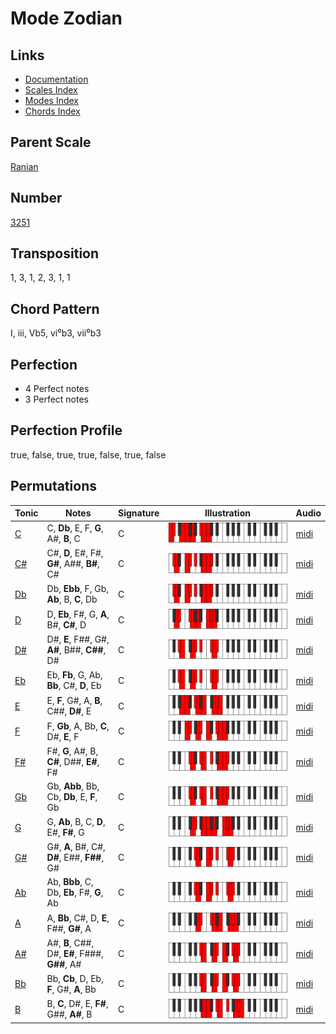 # Mode Zodian

## Links

- [Documentation](README.md)
- [Scales Index](Scales.md)
- [Modes Index](Modes.md)
- [Chords Index](Chords.md)

## Parent Scale

[Ranian](ScaleRanian.md)

## Number

[3251](https://ianring.com/musictheory/scales/3251)

## Transposition

1, 3, 1, 2, 3, 1, 1

## Chord Pattern

I, iii, Vb5, vi⁰b3, vii⁰b3

## Perfection

- 4 Perfect notes
- 3 Perfect notes

## Perfection Profile

true, false, true, true, false, true, false

## Permutations

| Tonic | Notes | Signature | Illustration | Audio |
|-------|-------|-----------|--------------|-------|
| [C](ModeCNaturalZodian.md) | C, **Db**, E, F, **G**, A#, **B**, C | C | ![CNaturalZodian](ModeCNaturalZodian.png) | [midi](https://github.com/edipermadi/music/blob/main/docs/ModeCNaturalZodian.mid?raw=true) |
| [C#](ModeCSharpZodian.md) | C#, **D**, E#, F#, **G#**, A##, **B#**, C# | C | ![CSharpZodian](ModeCSharpZodian.png) | [midi](https://github.com/edipermadi/music/blob/main/docs/ModeCSharpZodian.mid?raw=true) |
| [Db](ModeDFlatZodian.md) | Db, **Ebb**, F, Gb, **Ab**, B, **C**, Db | C | ![DFlatZodian](ModeDFlatZodian.png) | [midi](https://github.com/edipermadi/music/blob/main/docs/ModeDFlatZodian.mid?raw=true) |
| [D](ModeDNaturalZodian.md) | D, **Eb**, F#, G, **A**, B#, **C#**, D | C | ![DNaturalZodian](ModeDNaturalZodian.png) | [midi](https://github.com/edipermadi/music/blob/main/docs/ModeDNaturalZodian.mid?raw=true) |
| [D#](ModeDSharpZodian.md) | D#, **E**, F##, G#, **A#**, B##, **C##**, D# | C | ![DSharpZodian](ModeDSharpZodian.png) | [midi](https://github.com/edipermadi/music/blob/main/docs/ModeDSharpZodian.mid?raw=true) |
| [Eb](ModeEFlatZodian.md) | Eb, **Fb**, G, Ab, **Bb**, C#, **D**, Eb | C | ![EFlatZodian](ModeEFlatZodian.png) | [midi](https://github.com/edipermadi/music/blob/main/docs/ModeEFlatZodian.mid?raw=true) |
| [E](ModeENaturalZodian.md) | E, **F**, G#, A, **B**, C##, **D#**, E | C | ![ENaturalZodian](ModeENaturalZodian.png) | [midi](https://github.com/edipermadi/music/blob/main/docs/ModeENaturalZodian.mid?raw=true) |
| [F](ModeFNaturalZodian.md) | F, **Gb**, A, Bb, **C**, D#, **E**, F | C | ![FNaturalZodian](ModeFNaturalZodian.png) | [midi](https://github.com/edipermadi/music/blob/main/docs/ModeFNaturalZodian.mid?raw=true) |
| [F#](ModeFSharpZodian.md) | F#, **G**, A#, B, **C#**, D##, **E#**, F# | C | ![FSharpZodian](ModeFSharpZodian.png) | [midi](https://github.com/edipermadi/music/blob/main/docs/ModeFSharpZodian.mid?raw=true) |
| [Gb](ModeGFlatZodian.md) | Gb, **Abb**, Bb, Cb, **Db**, E, **F**, Gb | C | ![GFlatZodian](ModeGFlatZodian.png) | [midi](https://github.com/edipermadi/music/blob/main/docs/ModeGFlatZodian.mid?raw=true) |
| [G](ModeGNaturalZodian.md) | G, **Ab**, B, C, **D**, E#, **F#**, G | C | ![GNaturalZodian](ModeGNaturalZodian.png) | [midi](https://github.com/edipermadi/music/blob/main/docs/ModeGNaturalZodian.mid?raw=true) |
| [G#](ModeGSharpZodian.md) | G#, **A**, B#, C#, **D#**, E##, **F##**, G# | C | ![GSharpZodian](ModeGSharpZodian.png) | [midi](https://github.com/edipermadi/music/blob/main/docs/ModeGSharpZodian.mid?raw=true) |
| [Ab](ModeAFlatZodian.md) | Ab, **Bbb**, C, Db, **Eb**, F#, **G**, Ab | C | ![AFlatZodian](ModeAFlatZodian.png) | [midi](https://github.com/edipermadi/music/blob/main/docs/ModeAFlatZodian.mid?raw=true) |
| [A](ModeANaturalZodian.md) | A, **Bb**, C#, D, **E**, F##, **G#**, A | C | ![ANaturalZodian](ModeANaturalZodian.png) | [midi](https://github.com/edipermadi/music/blob/main/docs/ModeANaturalZodian.mid?raw=true) |
| [A#](ModeASharpZodian.md) | A#, **B**, C##, D#, **E#**, F###, **G##**, A# | C | ![ASharpZodian](ModeASharpZodian.png) | [midi](https://github.com/edipermadi/music/blob/main/docs/ModeASharpZodian.mid?raw=true) |
| [Bb](ModeBFlatZodian.md) | Bb, **Cb**, D, Eb, **F**, G#, **A**, Bb | C | ![BFlatZodian](ModeBFlatZodian.png) | [midi](https://github.com/edipermadi/music/blob/main/docs/ModeBFlatZodian.mid?raw=true) |
| [B](ModeBNaturalZodian.md) | B, **C**, D#, E, **F#**, G##, **A#**, B | C | ![BNaturalZodian](ModeBNaturalZodian.png) | [midi](https://github.com/edipermadi/music/blob/main/docs/ModeBNaturalZodian.mid?raw=true) |

